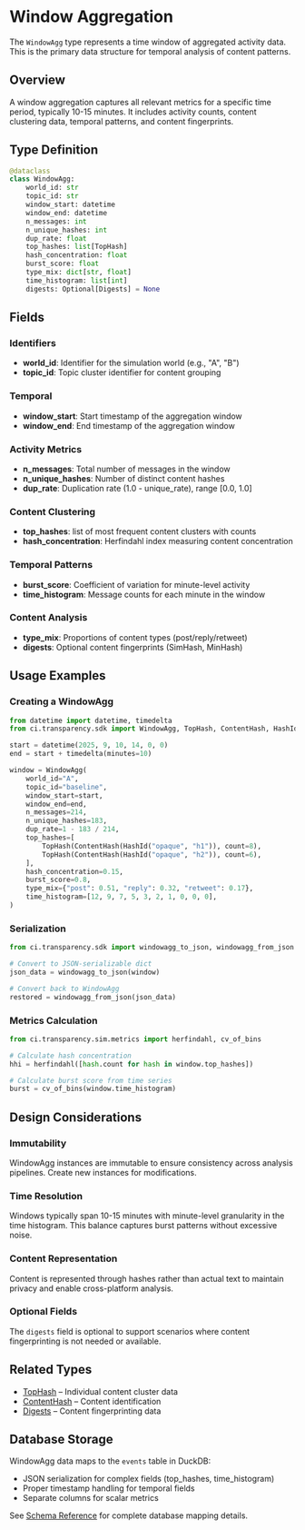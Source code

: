 # Window Aggregation

The `WindowAgg` type represents a time window of aggregated activity data. This is the primary data structure for temporal analysis of content patterns.

## Overview

A window aggregation captures all relevant metrics for a specific time period, typically 10-15 minutes. It includes activity counts, content clustering data, temporal patterns, and content fingerprints.

## Type Definition

```python
@dataclass
class WindowAgg:
    world_id: str
    topic_id: str
    window_start: datetime
    window_end: datetime
    n_messages: int
    n_unique_hashes: int
    dup_rate: float
    top_hashes: list[TopHash]
    hash_concentration: float
    burst_score: float
    type_mix: dict[str, float]
    time_histogram: list[int]
    digests: Optional[Digests] = None
```

## Fields

### Identifiers
- **world_id**: Identifier for the simulation world (e.g., "A", "B")
- **topic_id**: Topic cluster identifier for content grouping

### Temporal
- **window_start**: Start timestamp of the aggregation window
- **window_end**: End timestamp of the aggregation window

### Activity Metrics
- **n_messages**: Total number of messages in the window
- **n_unique_hashes**: Number of distinct content hashes
- **dup_rate**: Duplication rate (1.0 - unique_rate), range [0.0, 1.0]

### Content Clustering
- **top_hashes**: list of most frequent content clusters with counts
- **hash_concentration**: Herfindahl index measuring content concentration

### Temporal Patterns
- **burst_score**: Coefficient of variation for minute-level activity
- **time_histogram**: Message counts for each minute in the window

### Content Analysis
- **type_mix**: Proportions of content types (post/reply/retweet)
- **digests**: Optional content fingerprints (SimHash, MinHash)

## Usage Examples

### Creating a WindowAgg

```python
from datetime import datetime, timedelta
from ci.transparency.sdk import WindowAgg, TopHash, ContentHash, HashId

start = datetime(2025, 9, 10, 14, 0, 0)
end = start + timedelta(minutes=10)

window = WindowAgg(
    world_id="A",
    topic_id="baseline",
    window_start=start,
    window_end=end,
    n_messages=214,
    n_unique_hashes=183,
    dup_rate=1 - 183 / 214,
    top_hashes=[
        TopHash(ContentHash(HashId("opaque", "h1")), count=8),
        TopHash(ContentHash(HashId("opaque", "h2")), count=6),
    ],
    hash_concentration=0.15,
    burst_score=0.8,
    type_mix={"post": 0.51, "reply": 0.32, "retweet": 0.17},
    time_histogram=[12, 9, 7, 5, 3, 2, 1, 0, 0, 0],
)
```

### Serialization

```python
from ci.transparency.sdk import windowagg_to_json, windowagg_from_json

# Convert to JSON-serializable dict
json_data = windowagg_to_json(window)

# Convert back to WindowAgg
restored = windowagg_from_json(json_data)
```

### Metrics Calculation

```python
from ci.transparency.sim.metrics import herfindahl, cv_of_bins

# Calculate hash concentration
hhi = herfindahl([hash.count for hash in window.top_hashes])

# Calculate burst score from time series
burst = cv_of_bins(window.time_histogram)
```

## Design Considerations

### Immutability
WindowAgg instances are immutable to ensure consistency across analysis pipelines. Create new instances for modifications.

### Time Resolution
Windows typically span 10-15 minutes with minute-level granularity in the time histogram. This balance captures burst patterns without excessive noise.

### Content Representation
Content is represented through hashes rather than actual text to maintain privacy and enable cross-platform analysis.

### Optional Fields
The `digests` field is optional to support scenarios where content fingerprinting is not needed or available.

## Related Types

- [TopHash](hash_core.md#tophash) – Individual content cluster data
- [ContentHash](hash_core.md#contenthash) – Content identification
- [Digests](digests.md) – Content fingerprinting data


## Database Storage

WindowAgg data maps to the `events` table in DuckDB:
- JSON serialization for complex fields (top_hashes, time_histogram)
- Proper timestamp handling for temporal fields
- Separate columns for scalar metrics

See [Schema Reference](../schema.md) for complete database mapping details.
